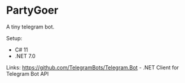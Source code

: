 # PartyGoer
A tiny telegram bot.

Setup:
- C# 11
- .NET 7.0

Links:
https://github.com/TelegramBots/Telegram.Bot - .NET Client for Telegram Bot API
